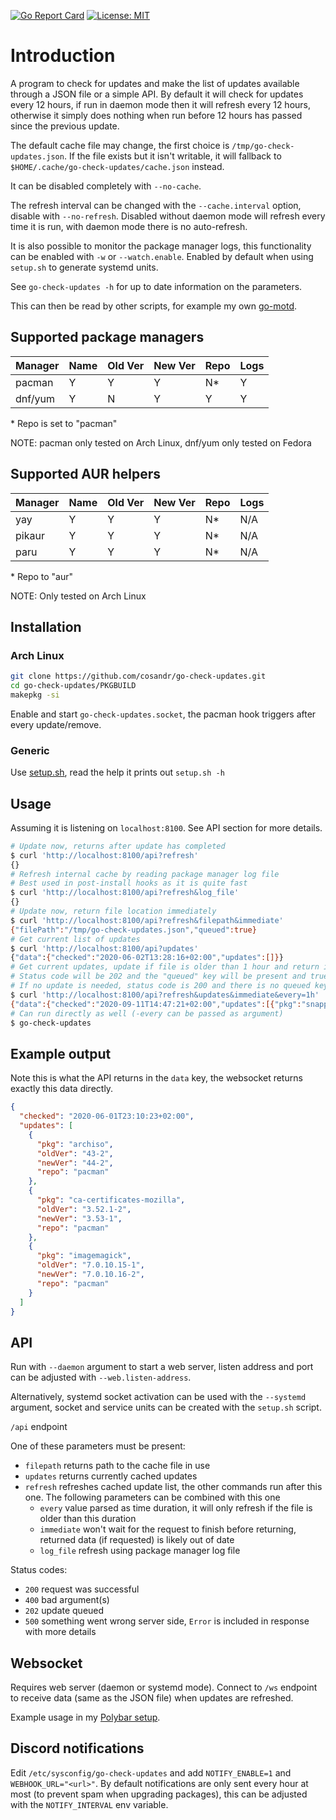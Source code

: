[![Go Report Card](https://goreportcard.com/badge/github.com/cosandr/go-check-updates)](https://goreportcard.com/report/github.com/cosandr/go-check-updates) [![License: MIT](https://img.shields.io/badge/License-MIT-blue.svg)](https://github.com/cosandr/go-check-updates/blob/master/LICENSE)

# Introduction

A program to check for updates and make the list of updates available through a JSON file or a simple API.
By default it will check for updates every 12 hours,
if run in daemon mode then it will refresh every 12 hours,
otherwise it simply does nothing when run before 12 hours has passed since the previous update.

The default cache file may change, the first choice is `/tmp/go-check-updates.json`.
If the file exists but it isn't writable, it will fallback to `$HOME/.cache/go-check-updates/cache.json` instead.

It can be disabled completely with `--no-cache`.

The refresh interval can be changed with the `--cache.interval` option, disable with `--no-refresh`.
Disabled without daemon mode will refresh every time it is run, with daemon mode there is no auto-refresh.

It is also possible to monitor the package manager logs, this functionality can be enabled with `-w` or `--watch.enable`.
Enabled by default when using `setup.sh` to generate systemd units.

See `go-check-updates -h` for up to date information on the parameters.

This can then be read by other scripts, for example my own [go-motd](https://github.com/cosandr/go-motd).

## Supported package managers

Manager | Name | Old Ver | New Ver | Repo | Logs
--- | --- | --- | --- | --- | ---
pacman | Y | Y | Y | N* | Y
dnf/yum | Y | N | Y | Y | Y

\* Repo is set to "pacman"

NOTE: pacman only tested on Arch Linux, dnf/yum only tested on Fedora

## Supported AUR helpers

Manager | Name | Old Ver | New Ver | Repo | Logs
--- | --- | --- | --- | --- | ---
yay | Y | Y | Y | N* | N/A
pikaur | Y | Y | Y | N* | N/A
paru | Y | Y | Y | N* | N/A

\* Repo to "aur"

NOTE: Only tested on Arch Linux

## Installation

### Arch Linux

```sh
git clone https://github.com/cosandr/go-check-updates.git
cd go-check-updates/PKGBUILD
makepkg -si
```

Enable and start `go-check-updates.socket`, the pacman hook triggers after every update/remove.

### Generic

Use [setup.sh](setup.sh), read the help it prints out `setup.sh -h`

## Usage

Assuming it is listening on `localhost:8100`.
See API section for more details.

```sh
# Update now, returns after update has completed
$ curl 'http://localhost:8100/api?refresh'
{}
# Refresh internal cache by reading package manager log file
# Best used in post-install hooks as it is quite fast
$ curl 'http://localhost:8100/api?refresh&log_file'
{}
# Update now, return file location immediately
$ curl 'http://localhost:8100/api?refresh&filepath&immediate'
{"filePath":"/tmp/go-check-updates.json","queued":true}
# Get current list of updates
$ curl 'http://localhost:8100/api?updates'
{"data":{"checked":"2020-06-02T13:28:16+02:00","updates":[]}}
# Get current updates, update if file is older than 1 hour and return immediately
# Status code will be 202 and the "queued" key will be present and true if an update was queued
# If no update is needed, status code is 200 and there is no queued key present
$ curl 'http://localhost:8100/api?refresh&updates&immediate&every=1h'
{"data":{"checked":"2020-09-11T14:47:21+02:00","updates":[{"pkg":"snapper","oldVer":"0.8.12-1","newVer":"0.8.13-1","repo":"pacman"}]},"queued":true}
# Can run directly as well (-every can be passed as argument)
$ go-check-updates
```

## Example output

Note this is what the API returns in the `data` key, the websocket returns exactly this data directly.

```json
{
  "checked": "2020-06-01T23:10:23+02:00",
  "updates": [
    {
      "pkg": "archiso",
      "oldVer": "43-2",
      "newVer": "44-2",
      "repo": "pacman"
    },
    {
      "pkg": "ca-certificates-mozilla",
      "oldVer": "3.52.1-2",
      "newVer": "3.53-1",
      "repo": "pacman"
    },
    {
      "pkg": "imagemagick",
      "oldVer": "7.0.10.15-1",
      "newVer": "7.0.10.16-2",
      "repo": "pacman"
    }
  ]
}
```

## API

Run with `--daemon` argument to start a web server,
listen address and port can be adjusted with `--web.listen-address`.

Alternatively, systemd socket activation can be used with the `--systemd` argument, socket and service units can be
created with the `setup.sh` script.

`/api` endpoint

One of these parameters must be present:

- `filepath` returns path to the cache file in use
- `updates` returns currently cached updates
- `refresh` refreshes cached update list, the other commands run after this one. The following parameters can
be combined with this one
  - `every` value parsed as time duration, it will only refresh if the file is older than this duration
  - `immediate` won't wait for the request to finish before returning, returned data (if requested) is likely
    out of date
  - `log_file` refresh using package manager log file

Status codes:

- `200` request was successful
- `400` bad argument(s)
- `202` update queued
- `500` something went wrong server side, `Error` is included in response with more details

## Websocket

Requires web server (daemon or systemd mode). Connect to `/ws` endpoint to receive
data (same as the JSON file) when updates are refreshed.

Example usage in my [Polybar setup](https://github.com/cosandr/dotfiles/blob/master/dot_config/polybar/scripts/executable_go-check-updates-ws.py).

## Discord notifications

Edit `/etc/sysconfig/go-check-updates` and add `NOTIFY_ENABLE=1` and `WEBHOOK_URL="<url>"`.
By default notifications are only sent every hour at most (to prevent spam when upgrading packages),
this can be adjusted with the `NOTIFY_INTERVAL` env variable.
